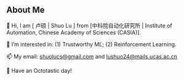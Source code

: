 ## About Me
👋 Hi, I am [ 卢硕 | Shuo Lu ] from [中科院自动化研究所 | Institute of Automation, Chinese Academy of Sciences (CASIA)].

👀 I’m interested in: (1) Trustworthy ML; (2) Reinforcement Learning.

📫 My email: shuolucs@gmail.com and lushuo24@mails.ucas.ac.cn

🌱 Have an Octotastic day!

<!--
**shuolucs/shuolucs** is a ✨ _special_ ✨ repository because its `README.md` (this file) appears on your GitHub profile.

Here are some ideas to get you started:

- 🔭 I’m currently working on ...
- 🌱 I’m currently learning ...
- 👯 I’m looking to collaborate on ...
- 🤔 I’m looking for help with ...
- 💬 Ask me about ...
- 📫 How to reach me: ...
- 😄 Pronouns: ...
- ⚡ Fun fact: ...
-->

